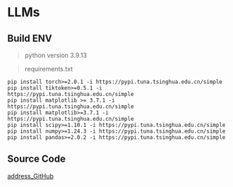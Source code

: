 # LLMs

## Build ENV

> python version 3.9.13

> requirements.txt

```shell
pip install torch>=2.0.1 -i https://pypi.tuna.tsinghua.edu.cn/simple  
pip install tiktoken>=0.5.1 -i https://pypi.tuna.tsinghua.edu.cn/simple   
pip install matplotlib >= 3.7.1 -i https://pypi.tuna.tsinghua.edu.cn/simple
pip install matplotlib>=3.7.1 -i https://pypi.tuna.tsinghua.edu.cn/simple
pip install scipy>=1.10.1 -i https://pypi.tuna.tsinghua.edu.cn/simple
pip install numpy>=1.24.3 -i https://pypi.tuna.tsinghua.edu.cn/simple
pip install pandas>=2.0.2 -i https://pypi.tuna.tsinghua.edu.cn/simple
```

## Source Code

[address_GitHub](https://github.com/rasbt/LLMs-from-scratch)